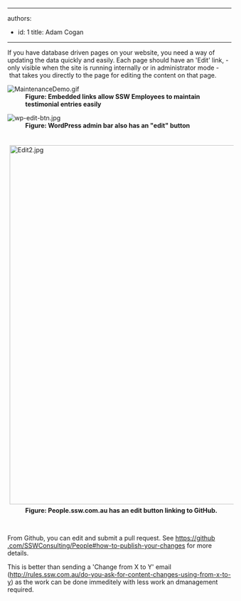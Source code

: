 

---
authors:
  - id: 1
    title: Adam Cogan
---




<span class='intro'> If you have database driven pages on your website, you need a way of updating the data quickly and easily. Each page should have an 'Edit' link, - only visible when the site is running internally or in administrator mode -&#160;that takes you directly to the page for editing the content on that page.​<br> </span>

<dl class="ssw15-rteElement-ImageArea">
   <img src="/PublishingImages/MaintenanceDemo.gif" alt="MaintenanceDemo.gif" />

   <dd><strong>Figure&#58; Embedded links allow SSW Employees to maintain testimonial entries easily</strong></dd></dl><dl class="ssw15-rteElement-ImageArea">
   <img src="/PublishingImages/wp-edit-btn.jpg" alt="wp-edit-btn.jpg" />
   <dd><strong>Figure&#58; WordPress admin bar also&#160;​has an &quot;edit&quot; button</strong></dd></dl><dl class="ssw15-rteElement-ImageArea">
   ​<img src="/SiteAssets/make-your-site-easy-to-maintain/Edit2.jpg" alt="Edit2.jpg" style="margin&#58;5px;width&#58;808px;" />
<dd><strong>Figure&#58; People.ssw.com.au has an edit button linking to GitHub​.</strong></dd></dl>​
<p>From Github, you can edit and submit a pull request. See <a href="https&#58;//github.com/SSWConsulting/People#how-to-publish-your-changes">https&#58;//github​​.com/SSWConsulting/People#how-to-publish-your-changes</a> for more details.</p><p>​This is better than sending a 'Change from X to Y' email (<a href="/_layouts/15/FIXUPREDIRECT.ASPX?WebId=3dfc0e07-e23a-4cbb-aac2-e778b71166a2&amp;TermSetId=07da3ddf-0924-4cd2-a6d4-a4809ae20160&amp;TermId=172019d0-82fc-4d7b-9d91-ded321714309">http&#58;//rules.ssw.com.au/do-you-ask-for-content-changes-using-from-x-to-y</a>) as the work can be done immeditely with le​ss work an dmanagement required.</p>


